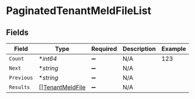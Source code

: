 # PaginatedTenantMeldFileList


## Fields

| Field                                                     | Type                                                      | Required                                                  | Description                                               | Example                                                   |
| --------------------------------------------------------- | --------------------------------------------------------- | --------------------------------------------------------- | --------------------------------------------------------- | --------------------------------------------------------- |
| `Count`                                                   | **int64*                                                  | :heavy_minus_sign:                                        | N/A                                                       | 123                                                       |
| `Next`                                                    | **string*                                                 | :heavy_minus_sign:                                        | N/A                                                       |                                                           |
| `Previous`                                                | **string*                                                 | :heavy_minus_sign:                                        | N/A                                                       |                                                           |
| `Results`                                                 | [][TenantMeldFile](../../models/shared/tenantmeldfile.md) | :heavy_minus_sign:                                        | N/A                                                       |                                                           |
